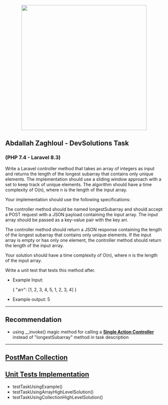 <p align="center"><a href="https://laravel.com" target="_blank"><img src="https://raw.githubusercontent.com/laravel/art/master/logo-lockup/5%20SVG/2%20CMYK/1%20Full%20Color/laravel-logolockup-cmyk-red.svg" width="400"></a></p>

## Abdallah Zaghloul - DevSolutions Task <br>
### (PHP 7.4 - Laravel 8.3) <br>

Write a Laravel controller method that takes an array of integers as input and returns the length of the longest subarray that contains only unique elements. The implementation should use a sliding window approach with a set to keep track of unique elements. The algorithm should have a time complexity of O(n), where n is the length of the input array.

Your implementation should use the following specifications:

The controller method should be named longestSubarray and should accept a POST request with a JSON payload containing the input array. The input array should be passed as a key-value pair with the key arr.

The controller method should return a JSON response containing the length of the longest subarray that contains only unique elements.
If the input array is empty or has only one element, the controller method should return the length of the input array.

Your solution should have a time complexity of O(n), where n is the length of the input array.

Write a unit test that tests this method after.

- Example Input:

    {
    "arr": [1, 2, 3, 4, 5, 1, 2, 3, 4]
    }


- Example output: 5
---------------
## Recommendation <br>
- using __invoke() magic method for calling a **[Single Action Controller](https://laravel.com/docs/8.x/controllers#single-action-controllers)** instead of "longestSubarray" method in task description
---------------
**[PostMan Collection](https://github.com/abdallah-zaghloul/devsolutions-task/blob/uat/ImportMe.postman_collection.json)**
---------------
## **[Unit Tests Implementation](https://github.com/abdallah-zaghloul/devsolutions-task/blob/uat/tests/Unit/LongestSubarrayTest.php)**
- testTaskUsingExample()
- testTaskUsingArrayHighLevelSolution()
- testTaskUsingCollectionHighLevelSolution()
